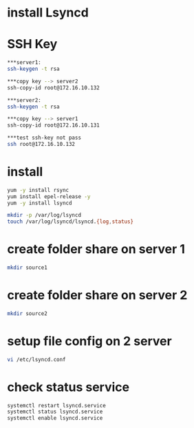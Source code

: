 # install Lsyncd
# SSH Key

```bash
***server1:
ssh-keygen -t rsa

***copy key --> server2
ssh-copy-id root@172.16.10.132

***server2:
ssh-keygen -t rsa

***copy key --> server1
ssh-copy-id root@172.16.10.131

***test ssh-key not pass
ssh root@172.16.10.132
```

# install
```bash
yum -y install rsync
yum install epel-release -y
yum -y install lsyncd

mkdir -p /var/log/lsyncd
touch /var/log/lsyncd/lsyncd.{log,status}
```
# create folder share on server 1 
```bash
mkdir source1
```

# create folder share on server 2 
```bash
mkdir source2
```

# setup file config on 2 server
```bash
vi /etc/lsyncd.conf
```

# check status service
```bash
systemctl restart lsyncd.service
systemctl status lsyncd.service
systemctl enable lsyncd.service
```